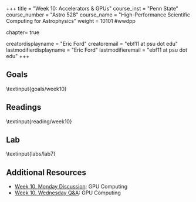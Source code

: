 +++
title = "Week 10: Accelerators & GPUs"
course_inst = "Penn State"
course_number = "Astro 528"
course_name = "High-Performance Scientific Computing for Astrophysics"
weight = 10101  #wwdpp

chapter= true

creatordisplayname = "Eric Ford"
creatoremail = "ebf11 at psu dot edu"
lastmodifierdisplayname = "Eric Ford"
lastmodifieremail = "ebf11 at psu dot edu"
+++

## Goals
\textinput{goals/week10}

## Readings
\textinput{reading/week10}

## Lab
\textinput{labs/lab7}

## Additional Resources
- [Week 10, Monday Discussion](https://psuastro528.github.io/Notes-Fall2023/week10/week10_discuss.html):  GPU Computing
- [Week 10, Wednesday Q&A](https://psuastro528.github.io/Notes-Fall2023/week10/week10_qa.html):  GPU Computing
